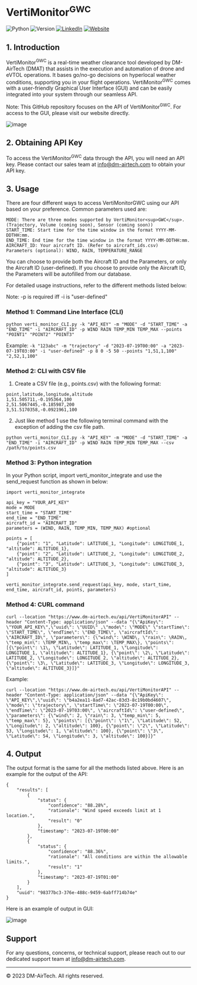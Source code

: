 # VertiMonitor<sup>GWC</sup>

![Python](https://img.shields.io/badge/Python-3-blue)
![Version](https://img.shields.io/badge/Version-0.1-blue)
[![LinkedIn](https://img.shields.io/badge/LinkedIn-0077B5?style=flat&logo=linkedin&logoColor=white)](https://uk.linkedin.com/company/dm-airtech)
[![Website](https://img.shields.io/website?up_message=online&url=https%3A%2F%2Fwww.dm-airtech.com/)](https://www.dm-airtech.com/)

## 1. Introduction
VertiMonitor<sup>GWC</sup> is a real-time weather clearance tool developed by DM-AirTech (DMAT) that assists in the execution and automation of drone and eVTOL operations. It bases go/no-go decisions on hyperlocal weather conditions, supporting you in your flight operations. VertiMonitor<sup>GWC</sup> comes with a user-friendly Graphical User Interface (GUI) and can be easily integrated into your system through our seamless API.

Note: This GitHub repository focuses on the API of VertiMonitor<sup>GWC</sup>. For access to the GUI, please visit our website directly.

![image](https://github.com/DM-AirTech/VertiMonitor/assets/40840002/6e8dbce4-3e83-41f4-b0da-36606f932666)

## 2. Obtaining API Key

To access the VertiMonitor<sup>GWC</sup> data through the API, you will need an API key. Please contact our sales team at info@dm-airtech.com to obtain your API key.

## 3. Usage

There are four different ways to access VertiMonitorGWC using our API based on your preference. Common parameters used are:

```YOUR_API_KEY: Your provided API key.
MODE: There are three modes supported by VertiMonitor<sup>GWC</sup>. (Trajectory, Volume (coming soon), Sensor (coming soon))
START_TIME: Start time for the time window in the format YYYY-MM-DDTHH:mm.
END_TIME: End time for the time window in the format YYYY-MM-DDTHH:mm.
AIRCRAFT_ID: Your aircraft ID. (Refer to aircraft_ids.csv)
Parameters (optional): WIND, RAIN, TEMPERATURE_RANGE
```

You can choose to provide both the Aircraft ID and the Parameters, or only the Aircraft ID (user-defined). If you choose to provide only the Aircraft ID, the Parameters will be autofilled from our database.

For detailed usage instructions, refer to the different methods listed below:

Note: -p is required iff -i is "user-defined"

### Method 1: Command Line Interface (CLI)

`python verti_monitor_CLI.py -k "API_KEY" -m "MODE" -d "START_TIME" -a "END_TIME" -i "AIRCRAFT_ID" -p WIND RAIN TEMP_MIN TEMP_MAX --points "POINT1" "POINT2" "POINT3"`

Example: `-k "123abc" -m "trajectory" -d "2023-07-19T00:00" -a "2023-07-19T03:00" -i "user-defined" -p 8 0 -5 50 --points "1,51,1,100" "2,52,1,100"`

### Method 2: CLI with CSV file
1.	Create a CSV file (e.g., points.csv) with the following format:
```
point,latitude,longitude,altitude
1,51.505711,-0.195364,100
2,51.5067445,-0.185987,200
3,51.5170358,-0.0921961,100
```

2. Just like method 1 use the following terminal command with the exception of adding the csv file path.

`python verti_monitor_CLI.py -k "API_KEY" -m "MODE" -d "START_TIME" -a "END_TIME" -i "AIRCRAFT_ID" -p WIND RAIN TEMP_MIN TEMP_MAX --csv /path/to/points.csv`

### Method 3: Python integration
In your Python script, import verti_monitor_integrate and use the send_request function as shown in below:
```
import verti_monitor_integrate

api_key = "YOUR_API_KEY"
mode = MODE
start_time = "START_TIME"
end_time = "END_TIME"
aircraft_id = "AIRCRAFT_ID"
parameters = (WIND, RAIN, TEMP_MIN, TEMP_MAX) #optional

points = [
    {"point": "1", "Latitude": LATITUDE_1, "Longitude": LONGITUDE_1, "altitude": ALTITUDE_1},
    {"point": "2", "Latitude": LATITUDE_2, "Longitude": LONGITUDE_2, "altitude": ALTITUDE_2},
    {"point": "3", "Latitude": LATITUDE_3, "Longitude": LONGITUDE_3, "altitude": ALTITUDE_3}
]

verti_monitor_integrate.send_request(api_key, mode, start_time, end_time, aircraft_id, points, parameters)

```

### Method 4: CURL command

```
curl --location "https://www.dm-airtech.eu/api/VertiMonitorAPI" --header "Content-Type: application/json" --data "{\"ApiKey\": \"YOUR_API_KEY\",\"uuid\": \"UUID\" ,\"mode\": \"MODE\" \"startTime\": \"START_TIME\", \"endTime\": \"END_TIME\", \"aircraftId\": \"AIRCRAFT_ID\", \"parameters\": {\"wind\": \WIND\, \"rain\": \RAIN\, \"temp_min\": \TEMP_MIN\, \"temp_max\": \TEMP_MAX\}, \"points\": [{\"point\": \1\, \"Latitude\": LATITUDE_1, \"Longitude\": LONGITUDE_1, \"altitude\": ALTITUDE_1}, {\"point\": \2\, \"Latitude\": LATITUDE_2, \"Longitude\": LONGITUDE_2, \"altitude\": ALTITUDE_2}, {\"point\": \3\, \"Latitude\": LATITUDE_3, \"Longitude\": LONGITUDE_3, \"altitude\": ALTITUDE_3}]}"
```
Example: 

```
curl --location "https://www.dm-airtech.eu/api/VertiMonitorAPI" --header "Content-Type: application/json" --data "{\"ApiKey\": \"API_KEY\",\"uuid\": \"b4a2ea11-8ad7-42ac-83d3-8c19b0bd4607\", \"mode\": \"trajectory\", \"startTime\": \"2023-07-19T00:00\", \"endTime\": \"2023-07-19T03:00\", \"aircraftId\": \"user-defined\", \"parameters\": {\"wind\": 2, \"rain\": 3, \"temp_min\": 5, \"temp_max\": 5}, \"points\": [{\"point\": \"1\", \"Latitude\": 52, \"Longitude\": 2, \"altitude\": 100}, {\"point\": \"2\", \"Latitude\": 53, \"Longitude\": 1, \"altitude\": 100}, {\"point\": \"3\", \"Latitude\": 54, \"Longitude\": 3, \"altitude\": 100}]}"
```

## 4. Output
The output format is the same for all the methods listed above. Here is an example for the output of the API:
```
{
    "results": [
        {
            "status": {
                "confidence": "88.28%",
                "rationale": "Wind speed exceeds limit at 1 location.",
                "result": "0"
            },
            "timestamp": "2023-07-19T00:00"
        },
        {
            "status": {
                "confidence": "88.36%",
                "rationale": "All conditions are within the allowable limits.",
                "result": "1"
            },
            "timestamp": "2023-07-19T01:00"
        }
    ],
    "uuid": "98377bc3-376e-488c-9459-6abff714b74e"
}
```
Here is an example of output in GUI: 

![image](https://github.com/DM-AirTech/VertiMonitor/assets/40840002/4b82642a-48b4-405d-9c0a-ab88b23b47d9)

## Support

For any questions, concerns, or technical support, please reach out to our dedicated support team at info@dm-airtech.com. 

---

© 2023 DM-AirTech. All rights reserved.
